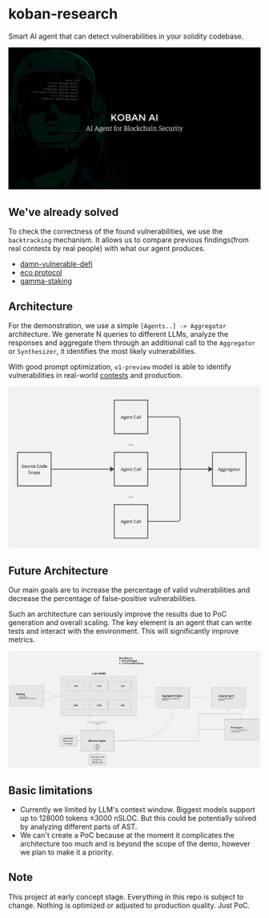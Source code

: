 # koban-research

Smart AI agent that can detect vulnerabilities in your solidity codebase.

![Banner](./assets/banner.png)

## We've already solved

To check the correctness of the found vulnerabilities, we use the `backtracking` mechanism. It allows us to compare previous findings(from real contests by real people) with what our agent produces.

- [damn-vulnerable-defi](./reports/damn-vulnerable-defi/)
- [eco protocol](./reports/eco-protocol/)
- [gamma-staking](./reports/gamma-staking/)

## Architecture

For the demonstration, we use a simple `[Agents..] -> Aggregator` architecture. We generate N queries to different LLMs, analyze the responses and aggregate them through an additional call to the `Aggregator` or `Synthesizer`, it identifies the most likely vulnerabilities.

With good prompt optimization, `o1-preview` model is able to identify vulnerabilities in real-world [contests](./reports/eco-protocol/) and production.

![Architecture](./assets/arch.jpg)

## Future Architecture

Our main goals are to increase the percentage of valid vulnerabilities and decrease the percentage of false-positive vulnerabilities.

Such an architecture can seriously improve the results due to PoC generation and overall scaling. The key element is an agent that can write tests and interact with the environment. This will significantly improve metrics.

![Future architecture](./assets/arch-future.jpg)

## Basic limitations

- Currently we limited by LLM's context window. Biggest models support up to 128000 tokens ±3000 nSLOC. But this could be potentially solved by analyzing different parts of AST.
- We can't create a PoC because at the moment it complicates the architecture too much and is beyond the scope of the demo, however we plan to make it a priority.

## Note

This project at early concept stage. Everything in this repo is subject to change. Nothing is optimized or adjusted to production quality. Just PoC.
